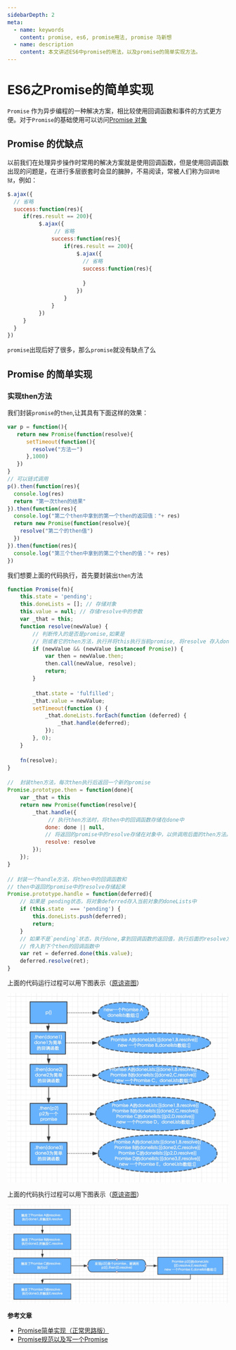 ```yaml
---
sidebarDepth: 2
meta:
  - name: keywords
    content: promise, es6, promise用法, promise 马新想
  - name: description
    content: 本文讲述ES6中promise的用法，以及promise的简单实现方法。
---
```


# ES6之Promise的简单实现

`Promise` 作为异步编程的一种解决方案，相比较使用回调函数和事件的方式更方便。对于`Promise`的基础使用可以访问[Promise 对象](http://es6.ruanyifeng.com/#docs/promise)

## Promise 的优缺点

以前我们在处理异步操作时常用的解决方案就是使用回调函数，但是使用回调函数出现的问题是，在进行多层嵌套时会显的臃肿，不易阅读，常被人们称为`回调地狱`，例如：

```js
$.ajax({
  // 省略
  success:function(res){
     if(res.result == 200){
          $.ajax({
               // 省略
              success:function(res){
                  if(res.result == 200){
                      $.ajax({
                        // 省略
                        success:function(res){

                        }
                      })
                  }
              }
          })
     }
  }
})
```
`promise`出现后好了很多，那么`promise`就没有缺点了么


## Promise 的简单实现

### 实现then方法

我们封装`promise`的`then`,让其具有下面这样的效果：

```js
var p = function(){
   return new Promise(function(resolve){
      setTimeout(function(){
        resolve("方法一")
      },1000)
   })
}
// 可以链式调用
p().then(function(res){
  console.log(res)
  return "第一次then的结果"
}).then(function(res){
  console.log("第二个then中拿到的第一个then的返回值："+ res)
  return new Promise(function(resolve){
    resolve("第二个的then值")
  })
}).then(function(res){
  console.log("第三个then中拿到的第二个then的值："+ res)
})
```


我们想要上面的代码执行，首先要封装出`then`方法

```js
function Promise(fn){
    this.state = 'pending';
    this.doneLists = []; // 存储对象
    this.value = null; // 存储resolve中的参数
    var _that = this;
    function resolve(newValue) {
        // 判断传入的是否是promise,如果是
        // 则或者它的then方法，执行并将this执行当前promise, 将resolve 存入done中
        if (newValue && (newValue instanceof Promise)) {
            var then = newValue.then;
            then.call(newValue, resolve);
            return;
        }
        
        _that.state = 'fulfilled';
        _that.value = newValue;
        setTimeout(function () {
            _that.doneLists.forEach(function (deferred) {
                _that.handle(deferred);
            });
        }, 0);
    }
  
    fn(resolve);
}

//  封装then方法，每次then执行后返回一个新的promise
Promise.prototype.then = function(done){
    var _that = this
    return new Promise(function(resolve){
        _that.handle({
             // 执行then方法时，将then中的回调函数存储在done中
            done: done || null,
            // 将返回的promise中的resolve存储在对象中，以供调用后面的then方法。
            resolve: resolve
        });
    });
}

// 封装一个handle方法，将then中的回调函数和
// then中返回的promise中的resolve存储起来
Promise.prototype.handle = function(deferred){ 
    // 如果是 pending状态，将对象deferred存入当前对象的doneLists中
    if (this.state  === 'pending') {
        this.doneLists.push(deferred);
        return;
    }
    // 如果不是`pending`状态，执行done,拿到回调函数的返回值，执行后面的resolve方法
    // 传入到下个then的回调函数中
    var ret = deferred.done(this.value);
    deferred.resolve(ret);
}
```

上面的代码运行过程可以用下图表示（[原谅盗图](https://github.com/panyifei/Front-end-learning/blob/master/%E6%A1%86%E6%9E%B6%E4%BB%A5%E5%8F%8A%E8%A7%84%E8%8C%83/pics/m-then.png)）

![运行过程](/img/promise-1.png)
 
上面的代码执行过程可以用下图表示（[原谅盗图](https://github.com/panyifei/Front-end-learning/blob/master/%E6%A1%86%E6%9E%B6%E4%BB%A5%E5%8F%8A%E8%A7%84%E8%8C%83/pics/m-resolve.png)）

![执行过程](/img/promise-2.png)















**参考文章**

- [Promise简单实现（正常思路版）](https://www.cnblogs.com/liuzhenwei/p/5235473.html)
- [Promise规范以及写一个Promise](https://github.com/panyifei/Front-end-learning/blob/master/%E6%A1%86%E6%9E%B6%E4%BB%A5%E5%8F%8A%E8%A7%84%E8%8C%83/Promise.md)